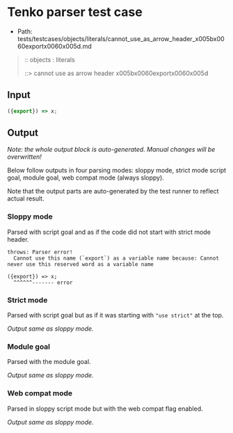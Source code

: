 # Tenko parser test case

- Path: tests/testcases/objects/literals/cannot_use_as_arrow_header_x005bx0060exportx0060x005d.md

> :: objects : literals
>
> ::> cannot use as arrow header x005bx0060exportx0060x005d

## Input

`````js
({export}) => x;
`````

## Output

_Note: the whole output block is auto-generated. Manual changes will be overwritten!_

Below follow outputs in four parsing modes: sloppy mode, strict mode script goal, module goal, web compat mode (always sloppy).

Note that the output parts are auto-generated by the test runner to reflect actual result.

### Sloppy mode

Parsed with script goal and as if the code did not start with strict mode header.

`````
throws: Parser error!
  Cannot use this name (`export`) as a variable name because: Cannot never use this reserved word as a variable name

({export}) => x;
  ^^^^^^------- error
`````

### Strict mode

Parsed with script goal but as if it was starting with `"use strict"` at the top.

_Output same as sloppy mode._

### Module goal

Parsed with the module goal.

_Output same as sloppy mode._

### Web compat mode

Parsed in sloppy script mode but with the web compat flag enabled.

_Output same as sloppy mode._
